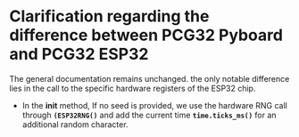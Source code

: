 # Clarification regarding the difference between PCG32 Pyboard and PCG32 ESP32

The general documentation remains unchanged. the only notable difference lies in the call to the specific hardware registers of the ESP32 chip.

- In the __init__ method, If no seed is provided, we use the hardware RNG call through **`(ESP32RNG()`** and add the current time **`time.ticks_ms()`** for an additional random character.
